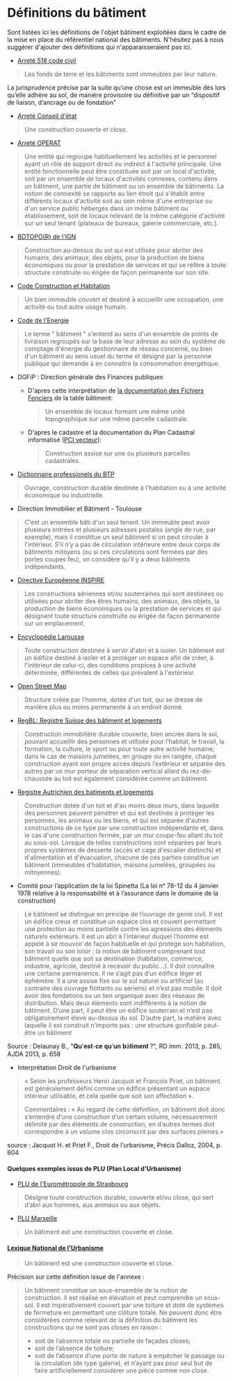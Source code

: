 # Définitions du bâtiment

Sont listées ici les définitions de l'objet bâtiment exploitées dans le cadre de la mise en place du référentiel national des bâtiments.
N'hésitez pas à nous suggérer d'ajouter des définitions qui n'apparaisseraient pas ici.

- [Arreté 518 code civil](https://www.legifrance.gouv.fr/codes/article_lc/LEGIARTI000006428617)
> Les fonds de terre et les bâtiments sont immeubles par leur nature.

La jurisprudence précise par la suite qu’une chose est un immeuble dès lors qu’elle adhère au sol, de manière provisoire ou définitive par un “dispositif de liaison, d’ancrage ou de fondation"

- [Arreté Conseil d'état](https://www.legifrance.gouv.fr/ceta/id/CETATEXT000027198430/)
> Une construction couverte et close.

- [Arreté OPERAT](https://www.legifrance.gouv.fr/jorf/id/JORFTEXT000041842389/)
> Une entité qui regroupe habituellement les activités et le personnel ayant un rôle de support direct ou indirect à l'activité principale. Une entité fonctionnelle peut être constituée soit par un local d'activité, soit par un ensemble de locaux d'activités connexes, contenu dans un bâtiment, une partie de bâtiment ou un ensemble de bâtiments. La notion de connexité se rapporte au lien étroit qui s'établit entre différents locaux d'activité soit au sein même d'une entreprise ou d'un service public hébergés dans un même bâtiment ou établissement, soit de locaux relevant de la même catégorie d'activité sur un seul tenant (plateaux de bureaux, galerie commerciale, etc.).

- [BDTOPO(R) de l'IGN](https://geoservices.ign.fr/sites/default/files/2021-07/DC_BDTOPO_3-0.pdf)

> Construction au-dessus du sol qui est utilisée pour abriter des humains, des animaux, des objets, pour
la production de biens économiques ou pour la prestation de services et qui se réfère à toute structure construite ou érigée de façon permanente sur son site.

- [Code Construction et Habitation](https://www.legifrance.gouv.fr/codes/article_lc/LEGIARTI000043976954)
> Un bien immeuble couvert et destiné à accueillir une occupation, une activité ou tout autre usage humain.

- [Code de l'Energie](https://www.legifrance.gouv.fr/codes/section_lc/LEGITEXT000023983208/LEGISCTA000032916048?dateVersion=21%2F03%2F2022&nomCode=&page=1&query=le+terme+batiment&searchField=ALL&tab_selection=code&typeRecherche=date&anchor=LEGIARTI000041693550#LEGIARTI000041693550)
> Le terme " bâtiment " s'entend au sens d'un ensemble de points de livraison regroupés sur la base de leur adresse au sein du système de comptage d'énergie du gestionnaire de réseau concerné, ou bien d'un bâtiment au sens usuel du terme et désigné par la personne publique qui demande à en connaître la consommation énergétique.

- DGFiP : Direction générale des Finances publiques
    - D'apres cette interprétation de [la documentation des Fichiers Fonciers](http://doc-datafoncier.cerema.fr/ff/doc_ffta/table/batiment/) de la table bâtiment:
    
      >  Un ensemble de locaux formant une même unité topographique sur une même parcelle cadastrale.

    - D'apres le cadastre et la documentation du Plan Cadastral informatisé ([PCI vecteur](https://www.data.gouv.fr/s/resources/plan-cadastral-informatise/20170906-150737/standard_edigeo_2013.pdf)):
    
      > Construction assise sur une ou plusieurs parcelles cadastrales. 
    
- [Dictionnaire professionels du BTP](https://www.editions-eyrolles.com/Dico-BTP/definition.html?id=955)
> Ouvrage, construction durable destinée à l'habitation ou à une activité économique ou industrielle.

- Direction Immobilier et Bâtiment - Toulouse
> C'est un ensemble bâti d'un seul tenant.
Un immeuble peut avoir plusieurs entrées et plusieurs adresses postales (angle de rue, par exemple), mais il constitue un seul bâtiment si on peut circuler à l'intérieur.
S’il n’y a pas de circulation intérieure entre deux corps de bâtiments mitoyens (ou si ces circulations sont fermées par des portes coupes feu), on considère qu'il y a deux bâtiments indépendants.

- [Directive Européenne INSPIRE](https://inspire.ec.europa.eu/id/document/tg/bu)
> Les constructions aériennes et/ou souterraines qui sont destinées ou utilisées pour abriter des êtres humains, des animaux, des objets, la production de biens économiques ou la prestation de services et qui désignent toute structure construite ou érigée de façon permanente sur un emplacement.

- [Encyclopédie Larousse](https://www.larousse.fr/encyclopedie/divers/b%C3%A2timent/26045#:~:text=Toute%20construction%20destin%C3%A9e%20%C3%A0%20servir,qui%20pr%C3%A9valent%20%C3%A0%20l'ext%C3%A9rieur.)
> Toute construction destinée à servir d'abri et à isoler.
Un bâtiment est un édifice destiné à isoler et à protéger un espace afin de créer, à l'intérieur de celui-ci, des conditions propices à une activité déterminée, différentes de celles qui prévalent à l'extérieur.

- [Open Street Map](https://wiki.openstreetmap.org/wiki/Key:building)
> Structure créée par l’homme, dotée d'un toit, qui se dresse de manière plus ou moins permanente à un endroit donné.

- [RegBL: Registre Suisse des bâtiment et logements](https://www.fedlex.admin.ch/eli/cc/2017/376/fr#art_2)
> Construction immobilière durable couverte, bien ancrée dans le sol, pouvant accueillir des personnes et utilisée pour l’habitat, le travail, la formation, la culture, le sport ou pour toute autre activité humaine; dans le cas de maisons jumelées, en groupe ou en rangée, chaque construction ayant son propre accès depuis l’extérieur et séparée des autres par un mur porteur de séparation vertical allant du rez-de-chaussée au toit est également considérée comme un bâtiment.

- [Registre Autrichien des batiments et logements](https://www.ris.bka.gv.at/GeltendeFassung.wxe?Abfrage=Bundesnormen&Gesetzesnummer=20003223)
> Construction dotée d'un toit et d'au moins deux murs, dans laquelle des personnes peuvent pénétrer et qui est destinée à protéger les personnes, les animaux ou les biens, et qui est séparée d'autres constructions de ce type par une construction indépendante et, dans le cas d'une construction fermée, par un mur coupe-feu allant du toit au sous-sol. Lorsque de telles constructions sont séparées par leurs propres systèmes de desserte (accès et cage d'escalier distincts) et d'alimentation et d'évacuation, chacune de ces parties constitue un bâtiment (immeubles d'habitation, maisons jumelées, groupées ou mitoyennes).

- Comité pour l’application de la loi Spinetta (La loi nᵒ 78-12 du 4 janvier 1978 relative à la responsabilité et à l’assurance dans le domaine de la construction) 

>  Le bâtiment se distingue en principe de l’ouvrage de génie civil. Il est un édifice creux et constitue un espace clos et couvert permettant une protection au moins partielle contre les agressions des éléments naturels extérieurs. Il est un abri à l’intérieur duquel l’homme est appelé à se mouvoir de façon habituelle et qui protège son habitation, son travail ou son loisir ; la notion de bâtiment comprenant tout bâtiment quelle que soit sa destination (habitation, commerce, industrie, agricole, destiné à recevoir du public…). Il doit connaître une certaine permanence. Il ne s’agit pas d’un édifice léger et éphémère. Il a une assise fixe sur le sol naturel ou artificiel (au contraire des ouvrage flottants ou aériens) et n’est pas mobile. Il doit avoir des fondations ou un lien organique avec des réseaux de distribution. Mais deux éléments sont indifférents à la notion de bâtiment. D’une part, il peut être un édifice souterrain et n’est pas obligatoirement élevé au-dessus du sol. D’autre part, la matière avec laquelle il est construit n’importe pas : une structure gonflable peut-être un bâtiment 

Source : Delaunay B., "𝐐𝐮'𝐞𝐬𝐭-𝐜𝐞 𝐪𝐮'𝐮𝐧 𝐛â𝐭𝐢𝐦𝐞𝐧𝐭 ?", RD imm. 2013, p. 285, AJDA 2013, p. 658

- Interprétation Droit de l'urbanisme 

> « Selon les professeurs Henri Jacquot et François Priet, un bâtiment est généralement défini comme un édifice présentant un espace intérieur utilisable, et cela quelle que soit son affectation ».
>
> Commentaires : « Au regard de cette définition, un bâtiment doit donc s’entendre d’une construction d’un certain volume, nécessairement délimité par des éléments de construction, en d’autres termes doit correspondre à un volume clos circonscrit par des surfaces pleines.»

source : Jacquot H. et Priet F., Droit de l’urbanisme, Précis Dalloz, 2004, p. 604 
#### Quelques exemples issus de PLU (Plan Local d'Urbanisme)

- [PLU de l'Eurométropole de Strasbourg](https://www.strasbourg.eu/documents/976405/1570260/0/d0e8fe92-94a2-610f-5e82-1425bcd10f6c)
> Désigne toute construction durable, couverte et/ou close, qui sert d’abri aux hommes, aux animaux
ou aux objets.

- [PLU Marseille](https://www.ampmetropole.fr/sites/default/files/plu/PLUi_CT1_L_Reglement.pdf)
> Un bâtiment est une construction couverte et close.

#### [Lexique National de l'Urbanisme](http://outil2amenagement.cerema.fr/IMG/pdf/fiche_technique_lexique_national_de_l_urba_-27_juin_2017_cle17f2cd.pdf)

> Un bâtiment est une construction couverte et close.

Précision sur cette définition issue de l'annexe : 
> Un bâtiment constitue un sous-ensemble de la notion de construction. Il est réalisé en élévation et peut comprendre un sous-sol. Il est impérativement couvert par une toiture et doté de systèmes de fermeture en permettant une clôture totale.
Ne peuvent donc être considérées comme relevant de la définition du bâtiment les constructions
qui ne sont pas closes en raison : 
> - soit de l’absence totale ou partielle de façades closes;
> - soit de l’absence de toiture;
>  - soit de l’absence d’une porte de nature à empêcher le passage ou la circulation (de type galerie), et n’ayant pas pour seul but de faire artificiellement considérer une pièce comme non close.

